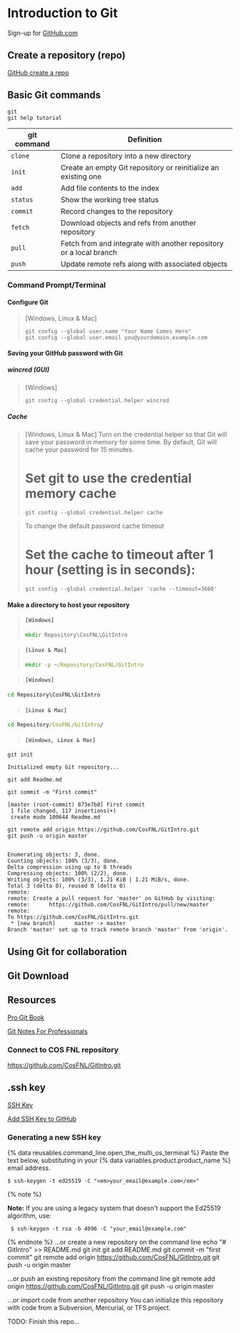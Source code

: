 # Introduction to Git

Sign-up for [GitHub.com](https://github.com/join?source=header-home)

## Create a repository (repo)
[GitHub create a repo](https://help.github.com/articles/create-a-repo/)

## Basic Git commands

```git
git
git help tutorial
```

git command | Definition
--- | ---
`clone` | Clone a repository into a new directory
`init` | Create an empty Git repository or reinitialize an existing one
`add` | Add file contents to the index
`status` | Show the working tree status
`commit` | Record changes to the repository
`fetch` | Download objects and refs from another repository
`pull` | Fetch from and integrate with another repository or a local branch
`push` | Update remote refs along with associated objects

### Command Prompt/Terminal

#### Configure Git

> [Windows, Linux & Mac]
>```git
>git config --global user.name "Your Name Comes Here"
>git config --global user.email you@yourdomain.example.com
>```

#### Saving your GitHub password with Git

##### wincred (GUI)
>[Windows]
>```git
>git config --global credential.helper wincred
>```

##### Cache 
> [Windows, Linux & Mac]
>Turn on the credential helper so that Git will save your password in memory for some time. 
>By default, Git will cache your password for 15 minutes.
># Set git to use the credential memory cache
>
>```git
>git config --global credential.helper cache
>```

> To change the default password cache timeout
># Set the cache to timeout after 1 hour (setting is in seconds):
>```git
>git config --global credential.helper 'cache --timeout=3600'
>```

#### Make a directory to host your repository

> #### `[Windows]`
>``` cmd
> mkdir Repository\CosFNL\GitIntro
>```
>

> #### `[Linux & Mac]`
>
>```cmd
>mkdir -p ~/Repository/CosFNL/GitIntro
>```

> #### `[Windows]`

```cmd
cd Repository\CosFNL\GitIntro
```

> #### `[Linux & Mac]`

```cmd
cd Repository/CosFNL/GitIntro/
```

> #### `[Windows, Linux & Mac]`

```git
git init

Initialized empty Git repository...
```

```git
git add Readme.md
```

```git
git commit -m "First commit"

[master (root-commit) 873e7b8] First commit
 1 file changed, 117 insertions(+)
 create mode 100644 Readme.md
```

```git
git remote add origin https://github.com/CosFNL/GitIntro.git
git push -u origin master


Enumerating objects: 3, done.
Counting objects: 100% (3/3), done.
Delta compression using up to 8 threads
Compressing objects: 100% (2/2), done.
Writing objects: 100% (3/3), 1.21 KiB | 1.21 MiB/s, done.
Total 3 (delta 0), reused 0 (delta 0)
remote:
remote: Create a pull request for 'master' on GitHub by visiting:
remote:      https://github.com/CosFNL/GitIntro/pull/new/master
remote:
To https://github.com/CosFNL/GitIntro.git
 * [new branch]      master -> master
Branch 'master' set up to track remote branch 'master' from 'origin'.

```

## Using Git for collaboration

## Git Download

## Resources
[Pro Git Book](https://git-scm.com/book/en/v2)

[Git Notes For Professionals](https://books.goalkicker.com/GitBook/GitNotesForProfessionals.pdf)

### Connect to **COS FNL** repository

https://github.com/CosFNL/GitIntro.git

## .ssh key

[SSH Key](https://docs.github.com/en/github/authenticating-to-github/generating-a-new-ssh-key-and-adding-it-to-the-ssh-agent)

[Add SSH Key to GitHub](https://docs.github.com/en/github/authenticating-to-github/adding-a-new-ssh-key-to-your-github-account)

### Generating a new SSH key

{% data reusables.command_line.open_the_multi_os_terminal %}
Paste the text below, substituting in your {% data variables.product.product_name %} email address.
  ```shell
  $ ssh-keygen -t ed25519 -C "<em>your_email@example.com</em>"
  ```
  {% note %}

  **Note:** If you are using a legacy system that doesn't support the Ed25519 algorithm, use:
  ```shell
   $ ssh-keygen -t rsa -b 4096 -C "your_email@example.com"
  ```
 {% endnote %}
…or create a new repository on the command line
echo "# GitIntro" >> README.md
git init
git add README.md
git commit -m "first commit"
git remote add origin https://github.com/CosFNL/GitIntro.git
git push -u origin master

…or push an existing repository from the command line
git remote add origin https://github.com/CosFNL/GitIntro.git
git push -u origin master

…or import code from another repository
You can initialize this repository with code from a Subversion, Mercurial, or TFS project.

TODO: Finish this repo...
